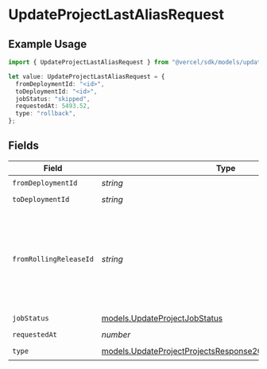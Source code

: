 # UpdateProjectLastAliasRequest

## Example Usage

```typescript
import { UpdateProjectLastAliasRequest } from "@vercel/sdk/models/updateprojectop.js";

let value: UpdateProjectLastAliasRequest = {
  fromDeploymentId: "<id>",
  toDeploymentId: "<id>",
  jobStatus: "skipped",
  requestedAt: 5493.52,
  type: "rollback",
};
```

## Fields

| Field                                                                                                                                                                         | Type                                                                                                                                                                          | Required                                                                                                                                                                      | Description                                                                                                                                                                   |
| ----------------------------------------------------------------------------------------------------------------------------------------------------------------------------- | ----------------------------------------------------------------------------------------------------------------------------------------------------------------------------- | ----------------------------------------------------------------------------------------------------------------------------------------------------------------------------- | ----------------------------------------------------------------------------------------------------------------------------------------------------------------------------- |
| `fromDeploymentId`                                                                                                                                                            | *string*                                                                                                                                                                      | :heavy_check_mark:                                                                                                                                                            | N/A                                                                                                                                                                           |
| `toDeploymentId`                                                                                                                                                              | *string*                                                                                                                                                                      | :heavy_check_mark:                                                                                                                                                            | N/A                                                                                                                                                                           |
| `fromRollingReleaseId`                                                                                                                                                        | *string*                                                                                                                                                                      | :heavy_minus_sign:                                                                                                                                                            | If rolling back from a rolling release, fromDeploymentId captures the "base" of that rolling release, and fromRollingReleaseId captures the "target" of that rolling release. |
| `jobStatus`                                                                                                                                                                   | [models.UpdateProjectJobStatus](../models/updateprojectjobstatus.md)                                                                                                          | :heavy_check_mark:                                                                                                                                                            | N/A                                                                                                                                                                           |
| `requestedAt`                                                                                                                                                                 | *number*                                                                                                                                                                      | :heavy_check_mark:                                                                                                                                                            | N/A                                                                                                                                                                           |
| `type`                                                                                                                                                                        | [models.UpdateProjectProjectsResponse200ApplicationJSONType](../models/updateprojectprojectsresponse200applicationjsontype.md)                                                | :heavy_check_mark:                                                                                                                                                            | N/A                                                                                                                                                                           |